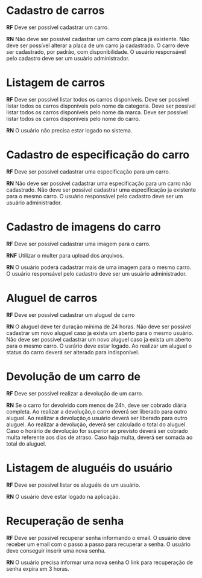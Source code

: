 # Cadastro de carros

**RF**
Deve ser possível cadastrar um carro.

**RN**
Não deve ser possível cadastrar um carro com placa já existente.
Não deve ser possível alterar a placa de um carro ja cadastrado.
O carro deve ser cadastrado, por padrão, com disponibilidade.
O usuário responsável pelo cadastro deve ser um usuário administrador.

# Listagem de carros

**RF**
Deve ser possível listar todos os carros disponíveis.
Deve ser possível listar todos os carros disponíveis pelo nome da categoria.
Deve ser possível listar todos os carros disponíveis pelo nome da marca.
Deve ser possível listar todos os carros disponíveis pelo nome do carro.

**RN**
O usuário não precisa estar logado no sistema.

# Cadastro de especificação do carro

**RF**
Deve ser possível cadastrar uma especificação para um carro.


**RN**
Não deve ser possível cadastrar uma especificação para um carro não cadastrado.
Não deve ser possível cadastrar uma especificação ja existente para o mesmo carro.
O usuário responsável pelo cadastro deve ser um usuário administrador.

# Cadastro de imagens do carro

**RF**
Deve ser possível cadastrar uma imagem para o carro.


**RNF**
Utilizar o multer para upload dos arquivos.

**RN**
O usuário poderá cadastrar mais de uma imagem para o mesmo carro.
O usuário responsável pelo cadastro deve ser um usuário administrador.

# Aluguel de carros

**RF**
Deve ser possível cadastrar um aluguel de carro

**RN**
O aluguel deve ter duração mínima de 24 horas.
Não deve ser possível cadastrar um novo aluguel caso ja exista um aberto para o mesmo usuário.
Não deve ser possível cadastrar um novo aluguel caso ja exista um aberto para o mesmo carro.
O usrário deve estar logado.
Ao realizar um aluguel o status do carro deverá ser alterado para indisponível.

# Devolução de um carro de

**RF**
Deve ser possível realizar a devolução de um carro.

**RN**
Se o carro for devolvido com menos de 24h, deve ser cobrado diária completa.
Ao realizar a devolução,o carro deverá ser liberado para outro aluguel.
Ao realizar a devolução,o usuário deverá ser liberado para outro aluguel.
Ao realizar a devolução, deverá ser calculado o total do aluguel.
Caso o horário de devolução for superior ao previsto deverá ser cobrado multa referente aos dias de atraso.
Caso haja multa, deverá ser somada ao total do aluguel.

# Listagem de aluguéis do usuário

**RF**
Deve ser possível listar os aluguéis de um usuário.

**RN**
O usuário deve estar logado na aplicação.

# Recuperação de senha

**RF**
Deve ser possível recuperar senha informando o email.
O usuário deve receber um email com o passo a passo para recuperar a senha.
O usuário deve conseguir inserir uma nova senha.

**RN**
O usuário precisa informar uma nova senha
O link para recuperação de senha expira em 3 horas.